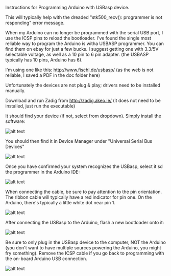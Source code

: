 
Instructions for Programming Arduino with USBasp device. 

This will typically help with the dreaded "stk500_recv(): programmer is not responding" error message.

When my Arduino can no longer be programmed with the serial USB port, I use the ICSP pins to reload the bootloader. I've found the single most reliable way to program the Arduino is witha USBASP programmer. You can find them on ebay for just a few bucks. I suggest getting one with 3.3/5V selectable voltage, as well as a 10 pin to 6 pin adapter. (the USBASP typically has 10 pins, Arduino has 6).

I'm using one like this: http://www.fischl.de/usbasp/ (as the web is not reliable, I saved a PDF in the doc folder here)

Unfortunately the devices are not plug & play; drivers need to be installed manually.

Download and run Zadig from http://zadig.akeo.ie/  (it does not need to be installed, just run the executable)

It should find your device (if not, select from dropdown). Simply install the software:

![alt text](https://github.com/gojimmypi/Arduino-USPasp/blob/master/images/Zadig.png "Zadig screen")

You should then find it in Device Manager under "Universal Serial Bus Devices"

![alt text](https://github.com/gojimmypi/Arduino-USPasp/blob/master/images/DeviceManagerItem.png "Devicer Manager Item") 

Once you have confirmed your system recognizes the USBasp, select it sd the programmer in the Arduino IDE:

![alt text](https://github.com/gojimmypi/Arduino-USPasp/blob/master/images/ArduinoSelect-USBasp.png "Arduino Select USPasp")

When connecting the cable, be sure to pay attention to the pin orientation. The ribbon cable will typically have a red indicator for pin one. On the Arduino, there's typically a little white dot near pin 1.

![alt text](https://github.com/gojimmypi/Arduino-USPasp/blob/master/images/ArduinoICSP-Pin1.png "Arduino ICSP Pin 1")

After connecting the USBasp to the Arduino, flash a new bootloader onto it:

![alt text](https://github.com/gojimmypi/Arduino-USPasp/blob/master/images/ArduinoBurnBootloader.PNG "boot loader")

Be sure to only plug in the USBasp device to the computer, NOT the Arduino (you don't want to have multiple sources powering the Arduino, you might fry something). Remove the ICSP cable if you go back to programming with the on-board Arduino USB connection.

![alt text](https://github.com/gojimmypi/Arduino-USPasp/blob/master/images/BoardExample.png "actual board")
